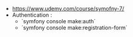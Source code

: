 - https://www.udemy.com/course/symofny-7/
- Authentication : 
    - ´symfony console make:auth´
    - ´symfony console make:registration-form´
